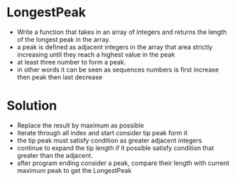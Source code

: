 # LongestPeak
- Write a function that takes in an array of integers and returns the length of the longest peak in the array.
- a peak is defined as adjacent integers in the array that area strictly increasing until they reach a highest value in the peak
- at least three number to form a peak.
- in other words it can be seen as sequences numbers is first increase then peak then last decrease
# Solution
- Replace the result by maximum as possible
- Iterate through all index and start consider tip peak form it
- the tip peak must satisfy condition as greater adjacent integers
- continue to expand the tip length if it possible satisfy condition that greater than the adjacent.
- after program ending consider a peak, compare their length with current maximum peak to get the LongestPeak
